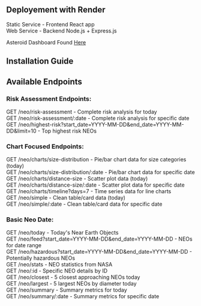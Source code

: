 ## Deployement with Render ##

Static Service - Frontend React app<br>
Web Service - Backend Node.js + Express.js<br>

Asteroid Dashboard Found [Here](https://asteroid-risk-assessment-dashboard.onrender.com/)

## Installation Guide ##

## Available Endpoints ##

### Risk Assessment Endpoints: ###
  GET /neo/risk-assessment - Complete risk analysis for today<br>
  GET /neo/risk-assessment/:date - Complete risk analysis for specific date<br>
  GET /neo/highest-risk?start_date=YYYY-MM-DD&end_date=YYYY-MM-DD&limit=10 - Top highest risk NEOs<br>

### Chart Focused Endpoints: ###
  GET /neo/charts/size-distribution - Pie/bar chart data for size categories (today)<br>
  GET /neo/charts/size-distribution/:date - Pie/bar chart data for specific date<br>
  GET /neo/charts/distance-size - Scatter plot data (today)<br>
  GET /neo/charts/distance-size/:date - Scatter plot data for specific date<br>
  GET /neo/charts/timeline?days=7 - Time series data for line charts<br>
  GET /neo/simple - Clean table/card data (today)<br>
  GET /neo/simple/:date - Clean table/card data for specific date<br>

### Basic Neo Date: ###
  GET /neo/today - Today's Near Earth Objects<br>
  GET /neo/feed?start_date=YYYY-MM-DD&end_date=YYYY-MM-DD - NEOs for date range<br>
  GET /neo/hazardous?start_date=YYYY-MM-DD&end_date=YYYY-MM-DD - Potentially hazardous NEOs<br>
  GET /neo/stats - NEO statistics from NASA<br>
  GET /neo/:id - Specific NEO details by ID<br>
  GET /neo/closest - 5 closest approaching NEOs today<br>
  GET /neo/largest - 5 largest NEOs by diameter today<br>
  GET /neo/summary - Summary metrics for today<br>
  GET /neo/summary/:date - Summary metrics for specific date<br>

